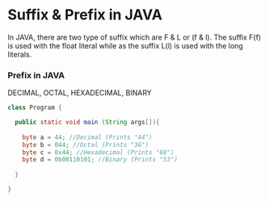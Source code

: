 # Suffix & Prefix in JAVA

In JAVA, there are two type of suffix which are F & L or (f & l).
The suffix F(f) is used with the float literal while as the suffix L(l) is used with the long literals.


### Prefix in JAVA
DECIMAL, OCTAL, HEXADECIMAL, BINARY

```java
class Program {

  public static void main (String args[]){
  
    byte a = 44; //Decimal (Prints "44")
    byte b = 044; //Octal (Prints "36")
    byte c = 0x44; //Hexadecimal (Prints "68")
    byte d = 0b00110101; //Binary (Prints "53")
  
  }

}
```
